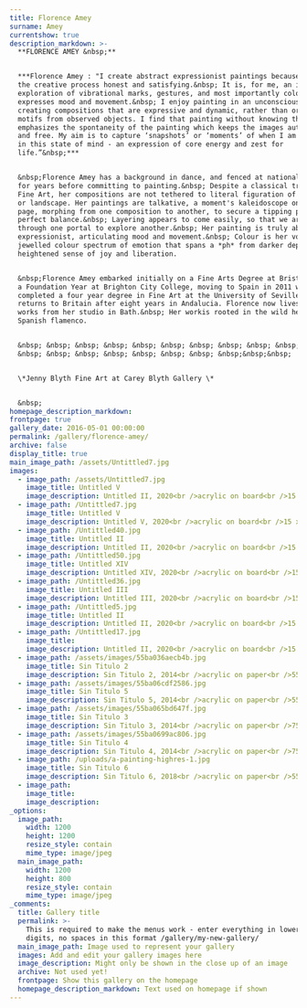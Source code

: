 ```yaml
---
title: Florence Amey
surname: Amey
currentshow: true
description_markdown: >-
  **FLORENCE AMEY &nbsp;**


  ***Florence Amey : "I create abstract expressionist paintings because I find
  the creative process honest and satisfying.&nbsp; It is, for me, an intuitive
  exploration of vibrational marks, gestures, and most importantly colour, that
  expresses mood and movement.&nbsp; I enjoy painting in an unconscious way
  creating compositions that are expressive and dynamic, rather than originating
  motifs from observed objects. I find that painting without knowing the outcome
  emphasizes the spontaneity of the painting which keeps the images authentic
  and free. My aim is to capture ‘snapshots’ or ‘moments’ of when I am painting
  in this state of mind - an expression of core energy and zest for
  life.”&nbsp;***


  &nbsp;Florence Amey has a background in dance, and fenced at national level
  for years before committing to painting.&nbsp; Despite a classical training in
  Fine Art, her compositions are not tethered to literal figuration of objects
  or landscape. Her paintings are talkative, a moment's kaleidoscope on the
  page, morphing from one composition to another, to secure a tipping point of
  perfect balance.&nbsp; Layering appears to come easily, so that we are drawn
  through one portal to explore another.&nbsp; Her painting is truly abstract
  expressionist, articulating mood and movement.&nbsp; Colour is her voice - a
  jewelled colour spectrum of emotion that spans a *ph* from darker depths to a
  heightened sense of joy and liberation.


  &nbsp;Florence Amey embarked initially on a Fine Arts Degree at Bristol after
  a Foundation Year at Brighton City College, moving to Spain in 2011 where she
  completed a four year degree in Fine Art at the University of Seville. She
  returns to Britain after eight years in Andalucia. Florence now lives and
  works from her studio in Bath.&nbsp; Her workis rooted in the wild heart of
  Spanish flamenco.


  &nbsp; &nbsp; &nbsp; &nbsp; &nbsp; &nbsp; &nbsp; &nbsp; &nbsp; &nbsp; &nbsp;
  &nbsp; &nbsp; &nbsp; &nbsp; &nbsp; &nbsp; &nbsp; &nbsp;&nbsp;&nbsp;


  \*Jenny Blyth Fine Art at Carey Blyth Gallery \*


  &nbsp;
homepage_description_markdown:
frontpage: true
gallery_date: 2016-05-01 00:00:00
permalink: /gallery/florence-amey/
archive: false
display_title: true
main_image_path: /assets/Untittled7.jpg
images:
  - image_path: /assets/Untittled7.jpg
    image_title: Untitled V
    image_description: Untitled II, 2020<br />acrylic on board<br />15 x 21 cm<br/>£245
  - image_path: /Untittled7.jpg
    image_title: Untitled V
    image_description: Untitled V, 2020<br />acrylic on board<br />15 x 21 cm<br/>£245
  - image_path: /Untittled40.jpg
    image_title: Untitled II
    image_description: Untitled II, 2020<br />acrylic on board<br />15 x 21 cm<br/>£245
  - image_path: /Untittled50.jpg
    image_title: Untitled XIV
    image_description: Untitled XIV, 2020<br />acrylic on board<br />15 x 21 cm<br/>£245
  - image_path: /Untittled36.jpg
    image_title: Untitled III
    image_description: Untitled III, 2020<br />acrylic on board<br />15 x 21 cm<br/>£245
  - image_path: /Untittled5.jpg
    image_title: Untitled II
    image_description: Untitled II, 2020<br />acrylic on board<br />15 x 21 cm<br/>£245
  - image_path: /Untittled17.jpg
    image_title:
    image_description: Untitled II, 2020<br />acrylic on board<br />15 x 21 cm<br/>£245
  - image_path: /assets/images/55ba036aecb4b.jpg
    image_title: Sin Titulo 2
    image_description: Sin Titulo 2, 2014<br />acrylic on paper<br />55 x 75 cm
  - image_path: /assets/images/55ba06cdf2586.jpg
    image_title: Sin Titulo 5
    image_description: Sin Titulo 5, 2014<br />acrylic on paper<br />55 x 75 cm
  - image_path: /assets/images/55ba065bd647f.jpg
    image_title: Sin Titulo 3
    image_description: Sin Titulo 3, 2014<br />acrylic on paper<br />75 x 55 cm
  - image_path: /assets/images/55ba0699ac806.jpg
    image_title: Sin Titulo 4
    image_description: Sin Titulo 4, 2014<br />acrylic on paper<br />75 x 55 cm
  - image_path: /uploads/a-painting-highres-1.jpg
    image_title: Sin Titulo 6
    image_description: Sin Titulo 6, 2018<br />acrylic on paper<br />55 x 75 cm
  - image_path:
    image_title:
    image_description:
_options:
  image_path:
    width: 1200
    height: 1200
    resize_style: contain
    mime_type: image/jpeg
  main_image_path:
    width: 1200
    height: 800
    resize_style: contain
    mime_type: image/jpeg
_comments:
  title: Gallery title
  permalink: >-
    This is required to make the menus work - enter everything in lower case, no
    digits, no spaces in this format /gallery/my-new-gallery/
  main_image_path: Image used to represent your gallery
  images: Add and edit your gallery images here
  image_description: Might only be shown in the close up of an image
  archive: Not used yet!
  frontpage: Show this gallery on the homepage
  homepage_description_markdown: Text used on homepage if shown
---
```

